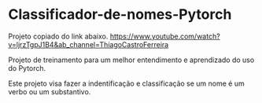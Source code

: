 # Classificador-de-nomes-Pytorch
Projeto copiado do link abaixo.
https://www.youtube.com/watch?v=ljrzTgpJ1B4&ab_channel=ThiagoCastroFerreira

Projeto de treinamento para um melhor entendimento e aprendizado do uso do Pytorch. 

Este projeto visa fazer a indentificação e classificação se um nome é um verbo ou um substantivo. 

